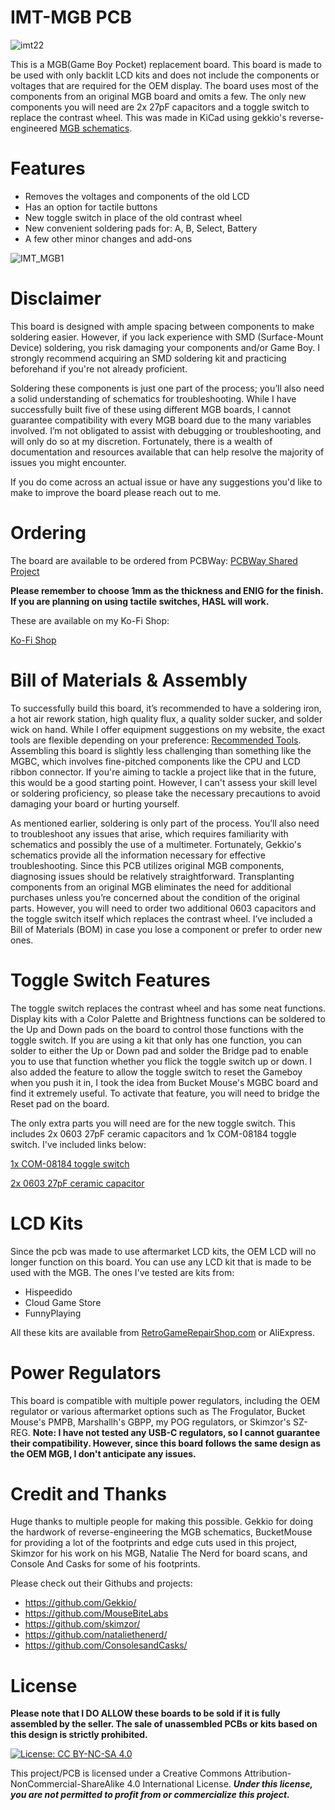 # IMT-MGB PCB
![imt22](https://github.com/user-attachments/assets/2e60b512-26d9-40e2-8688-bcc73470bc61)


This is a MGB(Game Boy Pocket) replacement board. This board is made to be used with only backlit LCD kits and does not include the components or voltages that are required for the OEM display. The board uses most of the components from an original MGB board and omits a few. The only new components you will need are 2x 27pF capacitors and a toggle switch to replace the contrast wheel. This was made in KiCad using gekkio's reverse-engineered [MGB schematics](https://github.com/Gekkio/gb-schematics/tree/main/MGB-xCPU). 

# Features
- Removes the voltages and components of the old LCD
- Has an option for tactile buttons
- New toggle switch in place of the old contrast wheel
- New convenient soldering pads for: A, B, Select, Battery
- A few other minor changes and add-ons
  
![IMT_MGB1](https://github.com/user-attachments/assets/29cb5c59-582d-456a-a7fb-fdefb048faff)


# Disclaimer
This board is designed with ample spacing between components to make soldering easier. However, if you lack experience with SMD (Surface-Mount Device) soldering, you risk damaging your components and/or Game Boy. I strongly recommend acquiring an SMD soldering kit and practicing beforehand if you're not already proficient.

Soldering these components is just one part of the process; you’ll also need a solid understanding of schematics for troubleshooting. While I have successfully built five of these using different MGB boards, I cannot guarantee compatibility with every MGB board due to the many variables involved. I’m not obligated to assist with debugging or troubleshooting, and will only do so at my discretion. Fortunately, there is a wealth of documentation and resources available that can help resolve the majority of issues you might encounter.

If you do come across an actual issue or have any suggestions you'd like to make to improve the board please reach out to me.

# Ordering

The board are available to be ordered from PCBWay:
[PCBWay Shared Project](https://www.pcbway.com/project/shareproject/IMT_MGB_Game_Boy_Pocket_17ee2181.html)

**Please remember to choose 1mm as the thickness and ENIG for the finish. If you are planning on using tactile switches, HASL will work.**

These are available on my Ko-Fi Shop:

[Ko-Fi Shop](https://ko-fi.com/s/7becb96598)

# Bill of Materials & Assembly

To successfully build this board, it’s recommended to have a soldering iron, a hot air rework station, high quality flux, a quality solder sucker, and solder wick on hand. While I offer equipment suggestions on my website, the exact tools are flexible depending on your preference: [Recommended Tools](https://www.jackvmakes.com/guides/tools). Assembling this board is slightly less challenging than something like the MGBC, which involves fine-pitched components like the CPU and LCD ribbon connector. If you're aiming to tackle a project like that in the future, this would be a good starting point. However, I can't assess your skill level or soldering proficiency, so please take the necessary precautions to avoid damaging your board or hurting yourself.

As mentioned earlier, soldering is only part of the process. You’ll also need to troubleshoot any issues that arise, which requires familiarity with schematics and possibly the use of a multimeter. Fortunately, Gekkio's schematics provide all the information necessary for effective troubleshooting. Since this PCB utilizes original MGB components, diagnosing issues should be relatively straightforward. Transplanting components from an original MGB eliminates the need for additional purchases unless you’re concerned about the condition of the original parts. However, you will need to order two additional 0603 capacitors and the toggle switch itself which replaces the contrast wheel. I’ve included a Bill of Materials (BOM) in case you lose a component or prefer to order new ones.

# Toggle Switch Features

The toggle switch replaces the contrast wheel and has some neat functions. Display kits with a Color Palette and Brightness functions can be soldered to the Up and Down pads on the board to control those functions with the toggle switch. If you are using a kit that only has one function, you can solder to either the Up or Down pad and solder the Bridge pad to enable you to use that function whether you flick the toggle switch up or down. I also added the feature to allow the toggle switch to reset the Gameboy when you push it in, I took the idea from Bucket Mouse's MGBC board and find it extremely useful. To activate that feature, you will need to bridge the Reset pad on the board.

The only extra parts you will need are for the new toggle switch. This includes 2x 0603 27pF ceramic capacitors and 1x COM-08184 toggle switch. I've included links below:

[1x COM-08184 toggle switch](https://www.digikey.com/en/products/detail/sparkfun-electronics/COM-08184/8543391)

[2x 0603 27pF ceramic capacitor](https://www.digikey.com/en/products/detail/kemet/C0603C270J5GAC7867/411056)


# LCD Kits

Since the pcb was made to use aftermarket LCD kits, the OEM LCD will no longer function on this board. You can use any LCD kit that is made to be used with the MGB. The ones I've tested are kits from:

- Hispeedido
- Cloud Game Store
- FunnyPlaying

All these kits are available from [RetroGameRepairShop.com](https://retrogamerepairshop.com/?ref=HSj4v5OO) or AliExpress.

# Power Regulators

This board is compatible with multiple power regulators, including the OEM regulator or various aftermarket options such as The Frogulator, Bucket Mouse's PMPB, Marshallh's GBPP, my POG regulators, or Skimzor's SZ-REG.
**Note: I have not tested any USB-C regulators, so I cannot guarantee their compatibility. However, since this board follows the same design as the OEM MGB, I don't anticipate any issues.**

# Credit and Thanks

Huge thanks to multiple people for making this possible. Gekkio for doing the hardwork of reverse-engineering the MGB schematics, BucketMouse for providing a lot of the footprints and edge cuts used in this project, Skimzor for his work on his MGB, Natalie The Nerd for board scans, and Console And Casks for some of his footprints.

Please check out their Githubs and projects:

- https://github.com/Gekkio/
- https://github.com/MouseBiteLabs
- https://github.com/skimzor/
- https://github.com/nataliethenerd/
- https://github.com/ConsolesandCasks/


# License

**Please note that I DO ALLOW these boards to be sold if it is fully assembled by the seller. The sale of unassembled PCBs or kits based on this design is strictly prohibited.**

 [![License: CC BY-NC-SA 4.0](https://licensebuttons.net/l/by-nc-sa/4.0/80x15.png)](https://creativecommons.org/licenses/by-nc-sa/4.0/)
 
This project/PCB is licensed under a Creative Commons Attribution-NonCommercial-ShareAlike 4.0 International License. ***Under this license, you are not permitted to profit from or commercialize this project.***
